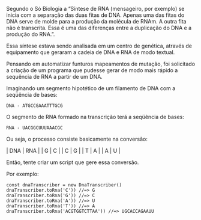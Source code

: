 Segundo o Só Biologia a “Síntese de RNA (mensageiro, por exemplo) se inicia com a separação das duas fitas de DNA. Apenas uma das fitas do DNA serve de molde para a produção da molécula de RNAm. A outra fita não é transcrita. Essa é uma das diferenças entre a duplicação do DNA e a produção do RNA.”.

Essa síntese estava sendo analisada em um centro de genética, através de equipamento que geraram a cadeia de DNA e RNA de modo textual.

Pensando em automatizar funturos mapeamentos de mutação, foi solicitado a criação de um programa que pudesse gerar de modo mais rápido a sequência de RNA a partir de um DNA.

Imaginando um segmento hipotético de um filamento de DNA com a seqüência de bases:

```
DNA - ATGCCGAAATTTGCG
```

O segmento de RNA formado na transcrição terá a seqüência de bases:

```
RNA - UACGGCUUUAAACGC
```

Ou seja, o processo consiste basicamente na conversão:

| DNA | RNA |
| G   | C   |
| C   | G   |
| T   | A   |
| A   | U   |


Então, tente criar um script que gere essa conversão.

Por exemplo:

```
const dnaTranscriber = new DnaTranscriber()
dnaTranscriber.toRna('C')) //=> G
dnaTranscriber.toRna('G')) //=> C
dnaTranscriber.toRna('A')) //=> U
dnaTranscriber.toRna('T')) //=> A
dnaTranscriber.toRna('ACGTGGTCTTAA')) //=> UGCACCAGAAUU

```